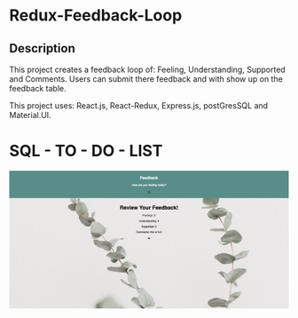 # Redux-Feedback-Loop


## Description

This project creates a feedback loop of: Feeling, Understanding, Supported and Comments. Users can submit there feedback and with show up on the feedback table. 

This project uses: React.js, React-Redux, Express.js, postGresSQL and Material.UI. 

# SQL - TO - DO - LIST
![Feedback-loop interface](Feedback.png)
